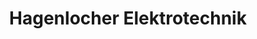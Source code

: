 ---
title: "Hagenlocher Elektrotechnik"
url: /remshalden/hagenlocher-elektrotechnik/
shop: Elektronik
---